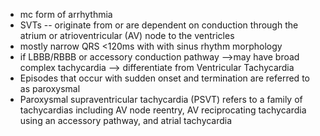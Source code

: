 - mc form of arrhythmia 
- SVTs -- originate from or are dependent on conduction through the atrium or atrioventricular (AV) node to the ventricles 
- mostly narrow QRS <120ms with with sinus rhythm morphology 
- if LBBB/RBBB or accessory conduction pathway -->may have broad complex tachycardia --> differentiate from Ventricular Tachycardia 
- Episodes that occur with sudden onset and termination are referred to as paroxysmal 
- Paroxysmal supraventricular tachycardia (PSVT) refers to a family of tachycardias including AV node reentry, AV reciprocating tachycardia using an accessory pathway, and atrial tachycardia
